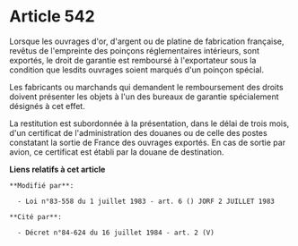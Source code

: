 # Article 542

Lorsque les ouvrages d'or, d'argent ou de platine de fabrication française, revêtus de l'empreinte des poinçons
réglementaires intérieurs, sont exportés, le droit de garantie est remboursé à l'exportateur sous la condition que lesdits
ouvrages soient marqués d'un poinçon spécial.

Les fabricants ou marchands qui demandent le remboursement des droits doivent présenter les objets à l'un des bureaux de
garantie spécialement désignés à cet effet.

La restitution est subordonnée à la présentation, dans le délai de trois mois, d'un certificat de l'administration des
douanes ou de celle des postes constatant la sortie de France des ouvrages exportés. En cas de sortie par avion, ce
certificat est établi par la douane de destination.

**Liens relatifs à cet article**

	**Modifié par**:

	  - Loi n°83-558 du 1 juillet 1983 - art. 6 () JORF 2 JUILLET 1983

	**Cité par**:

	  - Décret n°84-624 du 16 juillet 1984 - art. 2 (V)
